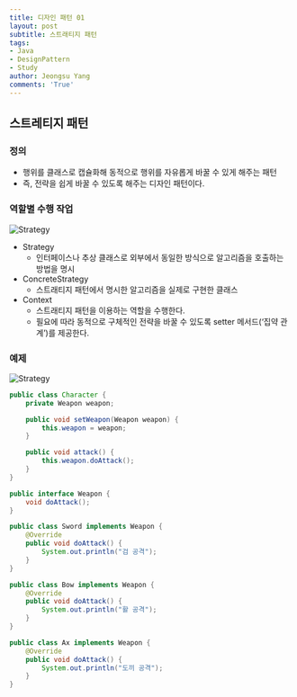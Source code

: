 ```yaml
---
title: 디자인 패턴 01
layout: post
subtitle: 스트래티지 패턴
tags:
- Java
- DesignPattern
- Study
author: Jeongsu Yang
comments: 'True'
---
```


## 스트레티지 패턴

### 정의

* 행위를 클래스로 캡슐화해 동적으로 행위를 자유롭게 바꿀 수 있게 해주는 패턴
* 즉, 전략을 쉽게 바꿀 수 있도록 해주는 디자인 패턴이다.

### 역할별 수행 작업

![Strategy](/assets/designpattern/post/Strategy.png)

* Strategy
  * 인터페이스나 추상 클래스로 외부에서 동일한 방식으로 알고리즘을 호출하는 방법을 명시
* ConcreteStrategy
  * 스트래티지 패턴에서 명시한 알고리즘을 실제로 구현한 클래스
* Context
  * 스트래티지 패턴을 이용하는 역할을 수행한다.
  * 필요에 따라 동적으로 구체적인 전략을 바꿀 수 있도록 setter 메서드(‘집약 관계’)를 제공한다.

### 예제

![Strategy](/assets/designpattern/post/StrategyExample.png)

```java
public class Character {
    private Weapon weapon;

    public void setWeapon(Weapon weapon) {
        this.weapon = weapon;
    }

    public void attack() {
        this.weapon.doAttack();
    }
}

public interface Weapon {
    void doAttack();
}

public class Sword implements Weapon {
    @Override
    public void doAttack() {
        System.out.println("검 공격");
    }
}

public class Bow implements Weapon {
    @Override
    public void doAttack() {
        System.out.println("활 공격");
    }
}

public class Ax implements Weapon {
    @Override
    public void doAttack() {
        System.out.println("도끼 공격");
    }
}
```